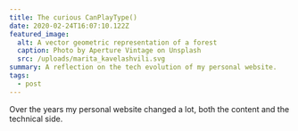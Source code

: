 ```yaml
---
title: The curious CanPlayType()
date: 2020-02-24T16:07:10.122Z
featured_image:
  alt: A vector geometric representation of a forest
  caption: Photo by Aperture Vintage on Unsplash
  src: /uploads/marita_kavelashvili.svg
summary: A reflection on the tech evolution of my personal website.
tags:
  - post
---
```


Over the years my personal website changed a lot, both the content and the technical side.
